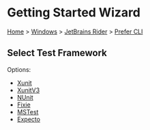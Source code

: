 # Getting Started Wizard

[Home](/docs/wiz/readme.md) > [Windows](Windows.md) > [JetBrains Rider](Windows_Rider.md) > [Prefer CLI](Windows_Rider_Cli.md)

## Select Test Framework

Options:
 * [Xunit](Windows_Rider_Cli_Xunit.md)
 * [XunitV3](Windows_Rider_Cli_XunitV3.md)
 * [NUnit](Windows_Rider_Cli_NUnit.md)
 * [Fixie](Windows_Rider_Cli_Fixie.md)
 * [MSTest](Windows_Rider_Cli_MSTest.md)
 * [Expecto](Windows_Rider_Cli_Expecto.md)

